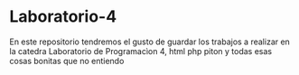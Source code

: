 # Laboratorio-4
En este repositorio tendremos el gusto de guardar los trabajos a realizar en la catedra Laboratorio de Programacìon 4, html php piton y todas esas cosas bonitas que no entiendo
